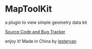 # MapToolKit

a plugin to view simple geometry data kit

[Source Code and Bug Tracker](https://github.com/users/lesteryan)

enjoy it!
Made in China by [lesteryan](mailto:[cgmsyx@163.com])

